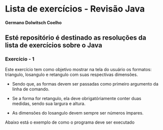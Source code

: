 # Lista de exercícios - Revisão Java

#### Germano Dolwitsch Coelho

## Esté repositório é destinado as resoluções da lista de exercícios sobre o Java

### Exercício - 1

Este exercício tem como objetivo mostrar na tela do usuário os formatos: triangulo, losangulo e retangulo com suas respectivas dimensões.

* Sendo que, as formas devem ser passadas como primeiro argumento da linha de comando.

* Se a forma for retangulo, ela deve obrigatóriamente conter duas medidas, sendo sua largura e altura.

* As dimensões do losangulo devem sempre ser números ímpares.

Abaixo está o exemplo de como o programa deve ser executado


